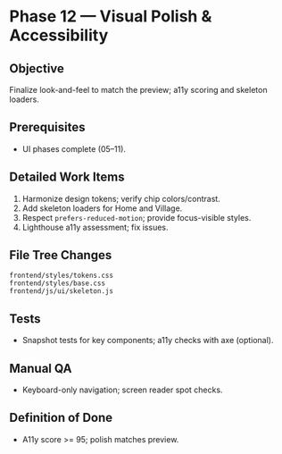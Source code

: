 # Phase 12 — Visual Polish & Accessibility
## Objective
Finalize look-and-feel to match the preview; a11y scoring and skeleton loaders.

## Prerequisites
- UI phases complete (05–11).

## Detailed Work Items
1. Harmonize design tokens; verify chip colors/contrast.
2. Add skeleton loaders for Home and Village.
3. Respect `prefers-reduced-motion`; provide focus-visible styles.
4. Lighthouse a11y assessment; fix issues.

## File Tree Changes
```
frontend/styles/tokens.css
frontend/styles/base.css
frontend/js/ui/skeleton.js
```

## Tests
- Snapshot tests for key components; a11y checks with axe (optional).

## Manual QA
- Keyboard-only navigation; screen reader spot checks.

## Definition of Done
- A11y score >= 95; polish matches preview.
